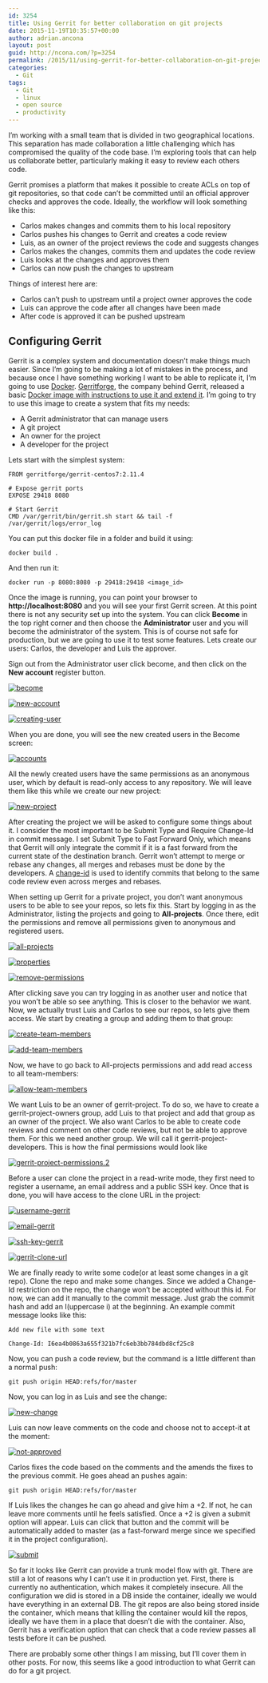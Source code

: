 ```yaml
---
id: 3254
title: Using Gerrit for better collaboration on git projects
date: 2015-11-19T10:35:57+00:00
author: adrian.ancona
layout: post
guid: http://ncona.com/?p=3254
permalink: /2015/11/using-gerrit-for-better-collaboration-on-git-projects/
categories:
  - Git
tags:
  - Git
  - linux
  - open source
  - productivity
---
```

I&#8217;m working with a small team that is divided in two geographical locations. This separation has made collaboration a little challenging which has compromised the quality of the code base. I&#8217;m exploring tools that can help us collaborate better, particularly making it easy to review each others code.

Gerrit promises a platform that makes it possible to create ACLs on top of git repositories, so that code can&#8217;t be committed until an official approver checks and approves the code. Ideally, the workflow will look something like this:

  * Carlos makes changes and commits them to his local repository
  * Carlos pushes his changes to Gerrit and creates a code review
  * Luis, as an owner of the project reviews the code and suggests changes
  * Carlos makes the changes, commits them and updates the code review
  * Luis looks at the changes and approves them
  * Carlos can now push the changes to upstream

<!--more-->

Things of interest here are:

  * Carlos can&#8217;t push to upstream until a project owner approves the code
  * Luis can approve the code after all changes have been made
  * After code is approved it can be pushed upstream

## Configuring Gerrit

Gerrit is a complex system and documentation doesn&#8217;t make things much easier. Since I&#8217;m going to be making a lot of mistakes in the process, and because once I have something working I want to be able to replicate it, I&#8217;m going to use [Docker](http://ncona.com/2015/05/introduction-to-docker/). [Gerritforge](http://www.gerritforge.com/), the company behind Gerrit, released a basic [Docker image with instructions to use it and extend it](http://gitenterprise.me/2015/04/30/no-more-tears-with-gerrit-code-review-thanks-to-docker/). I&#8217;m going to try to use this image to create a system that fits my needs:

  * A Gerrit administrator that can manage users
  * A git project
  * An owner for the project
  * A developer for the project

Lets start with the simplest system:

```
FROM gerritforge/gerrit-centos7:2.11.4

# Expose gerrit ports
EXPOSE 29418 8080

# Start Gerrit
CMD /var/gerrit/bin/gerrit.sh start && tail -f /var/gerrit/logs/error_log
```

You can put this docker file in a folder and build it using:

```
docker build .
```

And then run it:

```
docker run -p 8080:8080 -p 29418:29418 <image_id>
```

Once the image is running, you can point your browser to **http://localhost:8080** and you will see your first Gerrit screen. At this point there is not any security set up into the system. You can click **Become** in the top right corner and then choose the **Administrator** user and you will become the administrator of the system. This is of course not safe for production, but we are going to use it to test some features. Lets create our users: Carlos, the developer and Luis the approver.

Sign out from the Administrator user click become, and then click on the **New account** register button.

[<img src="/images/posts/become.png" alt="become" />](/images/posts/become.png)

[<img src="/images/posts/new-account.png" alt="new-account" />](/images/posts/new-account.png)

[<img src="/images/posts/creating-user.png" alt="creating-user" />](/images/posts/creating-user.png)

When you are done, you will see the new created users in the Become screen:

[<img src="/images/posts/accounts.png" alt="accounts" />](/images/posts/accounts.png)

All the newly created users have the same permissions as an anonymous user, which by default is read-only access to any repository. We will leave them like this while we create our new project:

[<img src="/images/posts/new-project.png" alt="new-project" />](/images/posts/new-project.png)

After creating the project we will be asked to configure some things about it. I consider the most important to be Submit Type and Require Change-Id in commit message. I set Submit Type to Fast Forward Only, which means that Gerrit will only integrate the commit if it is a fast forward from the current state of the destination branch. Gerrit won&#8217;t attempt to merge or rebase any changes, all merges and rebases must be done by the developers. A [change-id](https://gerrit-review.googlesource.com/Documentation/user-changeid.html) is used to identify commits that belong to the same code review even across merges and rebases.

When setting up Gerrit for a private project, you don&#8217;t want anonymous users to be able to see your repos, so lets fix this. Start by logging in as the Administrator, listing the projects and going to **All-projects**. Once there, edit the permissions and remove all permissions given to anonymous and registered users.

[<img src="/images/posts/all-projects.png" alt="all-projects" />](/images/posts/all-projects.png)

[<img src="/images/posts/properties.png" alt="properties" />](/images/posts/properties.png)

[<img src="/images/posts/remove-permissions.png" alt="remove-permissions" />](/images/posts/remove-permissions.png)

After clicking save you can try logging in as another user and notice that you won&#8217;t be able so see anything. This is closer to the behavior we want. Now, we actually trust Luis and Carlos to see our repos, so lets give them access. We start by creating a group and adding them to that group:

[<img src="/images/posts/create-team-members.png" alt="create-team-members" />](/images/posts/create-team-members.png)

[<img src="/images/posts/add-team-members.png" alt="add-team-members" />](/images/posts/add-team-members.png)

Now, we have to go back to All-projects permissions and add read access to all team-members:

[<img src="/images/posts/allow-team-members.png" alt="allow-team-members" />](/images/posts/allow-team-members.png)

We want Luis to be an owner of gerrit-project. To do so, we have to create a gerrit-project-owners group, add Luis to that project and add that group as an owner of the project. We also want Carlos to be able to create code reviews and comment on other code reviews, but not be able to approve them. For this we need another group. We will call it gerrit-project-developers. This is how the final permissions would look like

[<img src="/images/posts/gerrit-project-permissions.2.png" alt="gerrit-project-permissions.2" />](/images/posts/gerrit-project-permissions.2.png)

Before a user can clone the project in a read-write mode, they first need to register a username, an email address and a public SSH key. Once that is done, you will have access to the clone URL in the project:

[<img src="/images/posts/username-gerrit.png" alt="username-gerrit" />](/images/posts/username-gerrit.png)

[<img src="/images/posts/email-gerrit.png" alt="email-gerrit" />](/images/posts/email-gerrit.png)

[<img src="/images/posts/ssh-key-gerrit.png" alt="ssh-key-gerrit" />](/images/posts/ssh-key-gerrit.png)

[<img src="/images/posts/gerrit-clone-url.png" alt="gerrit-clone-url" />](/images/posts/gerrit-clone-url.png)

We are finally ready to write some code(or at least some changes in a git repo). Clone the repo and make some changes. Since we added a Change-Id restriction on the repo, the change won&#8217;t be accepted without this id. For now, we can add it manually to the commit message. Just grab the commit hash and add an I(uppercase i) at the beginning. An example commit message looks like this:

```
Add new file with some text

Change-Id: I6ea4b0863a655f321b7fc6eb3bb784dbd8cf25c8
```

Now, you can push a code review, but the command is a little different than a normal push:

```
git push origin HEAD:refs/for/master
```

Now, you can log in as Luis and see the change:

[<img src="/images/posts/new-change.png" alt="new-change" />](/images/posts/new-change.png)

Luis can now leave comments on the code and choose not to accept-it at the moment:

[<img src="/images/posts/not-approved.png" alt="not-approved" />](/images/posts/not-approved.png)

Carlos fixes the code based on the comments and the amends the fixes to the previous commit. He goes ahead an pushes again:

```
git push origin HEAD:refs/for/master
```

If Luis likes the changes he can go ahead and give him a +2. If not, he can leave more comments until he feels satisfied. Once a +2 is given a submit option will appear. Luis can click that button and the commit will be automatically added to master (as a fast-forward merge since we specified it in the project configuration).

[<img src="/images/posts/submit.png" alt="submit" />](/images/posts/submit.png)

So far it looks like Gerrit can provide a trunk model flow with git. There are still a lot of reasons why I can&#8217;t use it in production yet. First, there is currently no authentication, which makes it completely insecure. All the configuration we did is stored in a DB inside the container, ideally we would have everything in an external DB. The git repos are also being stored inside the container, which means that killing the container would kill the repos, ideally we have them in a place that doesn&#8217;t die with the container. Also, Gerrit has a verification option that can check that a code review passes all tests before it can be pushed.

There are probably some other things I am missing, but I&#8217;ll cover them in other posts. For now, this seems like a good introduction to what Gerrit can do for a git project.

